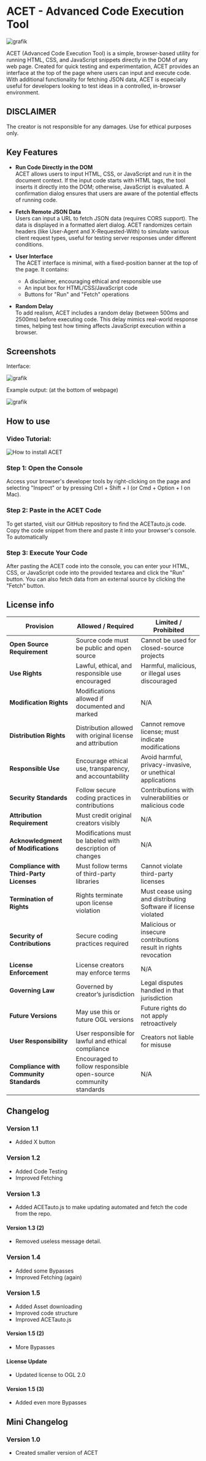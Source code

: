 # ACET - Advanced Code Execution Tool
![grafik](https://github.com/user-attachments/assets/35ec3c0c-4fc0-415a-bb65-38b817f58edf)

ACET (Advanced Code Execution Tool) is a simple, browser-based utility for running HTML, CSS, and JavaScript snippets directly in the DOM of any web page. Created for quick testing and experimentation, ACET provides an interface at the top of the page where users can input and execute code. With additional functionality for fetching JSON data, ACET is especially useful for developers looking to test ideas in a controlled, in-browser environment.

## DISCLAIMER
The creator is not responsible for any damages. Use for ethical purposes only.

## Key Features

- **Run Code Directly in the DOM**  
  ACET allows users to input HTML, CSS, or JavaScript and run it in the document context. If the input code starts with HTML tags, the tool inserts it directly into the DOM; otherwise, JavaScript is evaluated. A confirmation dialog ensures that users are aware of the potential effects of running code.

- **Fetch Remote JSON Data**  
  Users can input a URL to fetch JSON data (requires CORS support). The data is displayed in a formatted alert dialog. ACET randomizes certain headers (like User-Agent and X-Requested-With) to simulate various client request types, useful for testing server responses under different conditions.

- **User Interface**  
  The ACET interface is minimal, with a fixed-position banner at the top of the page. It contains:
  - A disclaimer, encouraging ethical and responsible use
  - An input box for HTML/CSS/JavaScript code
  - Buttons for "Run" and "Fetch" operations

- **Random Delay**  
  To add realism, ACET includes a random delay (between 500ms and 2500ms) before executing code. This delay mimics real-world response times, helping test how timing affects JavaScript execution within a browser.
## Screenshots
Interface:

![grafik](https://github.com/user-attachments/assets/189dd4ac-fb09-4611-be4a-4b0870a2c6bd)

Example output: (at the bottom of webpage)

![grafik](https://github.com/user-attachments/assets/0b5e6e9e-f77b-4604-90c7-946dfd3b701a)

## How to use
### Video Tutorial:
![How to install ACET](https://github.com/user-attachments/assets/add7665b-7ab8-4628-8e33-780ae133893c)

### Step 1: Open the Console
Access your browser's developer tools by right-clicking on the page and selecting "Inspect" or by pressing Ctrl + Shift + I (or Cmd + Option + I on Mac).

### Step 2: Paste in the ACET Code
To get started, visit our GitHub repository to find the ACETauto.js code. Copy the code snippet from there and paste it into your browser's console. To automatically 

### Step 3: Execute Your Code
After pasting the ACET code into the console, you can enter your HTML, CSS, or JavaScript code into the provided textarea and click the "Run" button. You can also fetch data from an external source by clicking the "Fetch" button.

## License info
| Provision                        | Allowed / Required                                   | Limited / Prohibited                                         |
|----------------------------------|------------------------------------------------------|--------------------------------------------------------------|
| **Open Source Requirement**      | Source code must be public and open source           | Cannot be used for closed-source projects                    |
| **Use Rights**                   | Lawful, ethical, and responsible use encouraged      | Harmful, malicious, or illegal uses discouraged              |
| **Modification Rights**          | Modifications allowed if documented and marked       | N/A                                                          |
| **Distribution Rights**          | Distribution allowed with original license and attribution | Cannot remove license; must indicate modifications        |
| **Responsible Use**              | Encourage ethical use, transparency, and accountability | Avoid harmful, privacy-invasive, or unethical applications  |
| **Security Standards**           | Follow secure coding practices in contributions      | Contributions with vulnerabilities or malicious code         |
| **Attribution Requirement**      | Must credit original creators visibly                | N/A                                                          |
| **Acknowledgment of Modifications** | Modifications must be labeled with description of changes | N/A                                                     |
| **Compliance with Third-Party Licenses** | Must follow terms of third-party libraries         | Cannot violate third-party licenses                          |
| **Termination of Rights**        | Rights terminate upon license violation              | Must cease using and distributing Software if license violated |
| **Security of Contributions**    | Secure coding practices required                     | Malicious or insecure contributions result in rights revocation |
| **License Enforcement**          | License creators may enforce terms                   | N/A                                                          |
| **Governing Law**                | Governed by creator’s jurisdiction                   | Legal disputes handled in that jurisdiction                  |
| **Future Versions**              | May use this or future OGL versions                  | Future rights do not apply retroactively                     |
| **User Responsibility**          | User responsible for lawful and ethical compliance   | Creators not liable for misuse                               |
| **Compliance with Community Standards** | Encouraged to follow responsible open-source community standards | N/A                                        |
## Changelog
### Version 1.1
- Added X button
### Version 1.2
- Added Code Testing
- Improved Fetching
### Version 1.3
- Added ACETauto.js to make updating automated and fetch the code from the repo.
#### Version 1.3 (2)
- Removed useless message detail.
### Version 1.4
- Added some Bypasses
- Improved Fetching (again)
### Version 1.5
- Added Asset downloading
- Improved code structure
- Improved ACETauto.js
#### Version 1.5 (2)
- More Bypasses
#### License Update
- Updated license to OGL 2.0
#### Version 1.5 (3)
- Added even more Bypasses

## Mini Changelog
### Version 1.0
- Created smaller version of ACET
